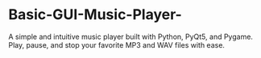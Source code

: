 # Basic-GUI-Music-Player-
A simple and intuitive music player built with Python, PyQt5, and Pygame. Play, pause, and stop your favorite MP3 and WAV files with ease.
